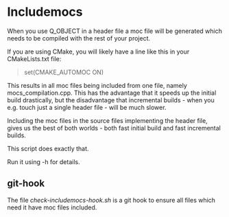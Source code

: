 # Includemocs

When you use Q_OBJECT in a header file a moc file will be generated
which needs to be compiled with the rest of your project.

If you are using CMake, you will likely have a line like this in your
CMakeLists.txt file:

> set(CMAKE_AUTOMOC ON)

This results in all moc files being included from one file, namely mocs_compilation.cpp.
This has the advantage that it speeds up the initial build drastically, but the disadvantage that
incremental builds - when you e.g. touch just a single header file - will be much slower.

Including the moc files in the source files implementing the header file, gives us the best
of both worlds - both fast initial build and fast incremental builds.

This script does exactly that.

Run it using -h for details.

## git-hook

The file *check-includemocs-hook.sh* is a git hook to ensure all files which need it have moc files included.
